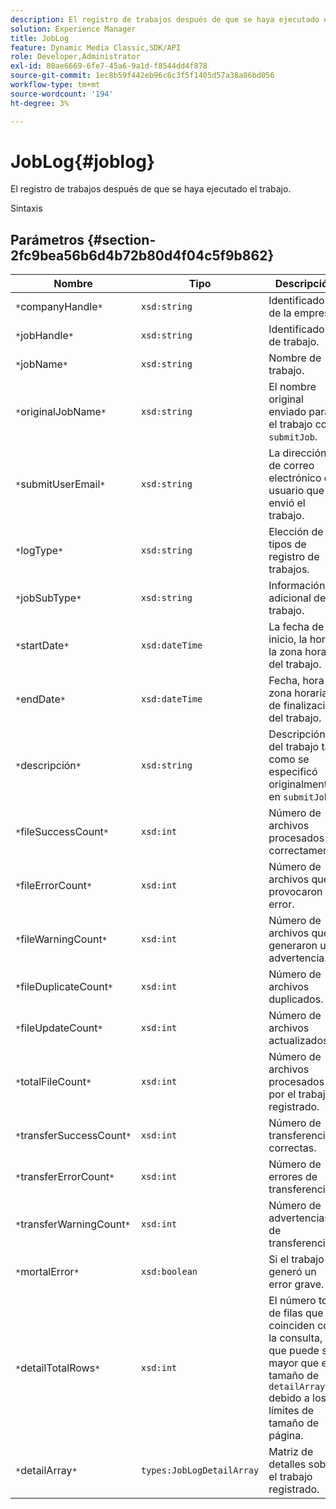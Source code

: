 ```yaml
---
description: El registro de trabajos después de que se haya ejecutado el trabajo.
solution: Experience Manager
title: JobLog
feature: Dynamic Media Classic,SDK/API
role: Developer,Administrator
exl-id: 80ae6669-6fe7-45a6-9a1d-f8544dd4f878
source-git-commit: 1ec8b59f442eb96c6c3f5f1405d57a38a86bd056
workflow-type: tm+mt
source-wordcount: '194'
ht-degree: 3%

---
```


# JobLog{#joblog}

El registro de trabajos después de que se haya ejecutado el trabajo.

Sintaxis

## Parámetros {#section-2fc9bea56b6d4b72b80d4f04c5f9b862}

| Nombre | Tipo | Descripción |
|---|---|---|
| `*`companyHandle`*` | `xsd:string` | Identificador de la empresa. |
| `*`jobHandle`*` | `xsd:string` | Identificador de trabajo. |
| `*`jobName`*` | `xsd:string` | Nombre de trabajo. |
| `*`originalJobName`*` | `xsd:string` | El nombre original enviado para el trabajo con `submitJob`. |
| `*`submitUserEmail`*` | `xsd:string` | La dirección de correo electrónico del usuario que envió el trabajo. |
| `*`logType`*` | `xsd:string` | Elección de tipos de registro de trabajos. |
| `*`jobSubType`*` | `xsd:string` | Información adicional del trabajo. |
| `*`startDate`*` | `xsd:dateTime` | La fecha de inicio, la hora y la zona horaria del trabajo. |
| `*`endDate`*` | `xsd:dateTime` | Fecha, hora y zona horaria de finalización del trabajo. |
| `*`descripción`*` | `xsd:string` | Descripción del trabajo tal como se especificó originalmente en `submitJob`. |
| `*`fileSuccessCount`*` | `xsd:int` | Número de archivos procesados correctamente. |
| `*`fileErrorCount`*` | `xsd:int` | Número de archivos que provocaron un error. |
| `*`fileWarningCount`*` | `xsd:int` | Número de archivos que generaron una advertencia. |
| `*`fileDuplicateCount`*` | `xsd:int` | Número de archivos duplicados. |
| `*`fileUpdateCount`*` | `xsd:int` | Número de archivos actualizados. |
| `*`totalFileCount`*` | `xsd:int` | Número de archivos procesados por el trabajo registrado. |
| `*`transferSuccessCount`*` | `xsd:int` | Número de transferencias correctas. |
| `*`transferErrorCount`*` | `xsd:int` | Número de errores de transferencia. |
| `*`transferWarningCount`*` | `xsd:int` | Número de advertencias de transferencia. |
| `*`mortalError`*` | `xsd:boolean` | Si el trabajo generó un error grave. |
| `*`detailTotalRows`*` | `xsd:int` | El número total de filas que coinciden con la consulta, que puede ser mayor que el tamaño de `detailArray` debido a los límites de tamaño de página. |
| `*`detailArray`*` | `types:JobLogDetailArray` | Matriz de detalles sobre el trabajo registrado. |
